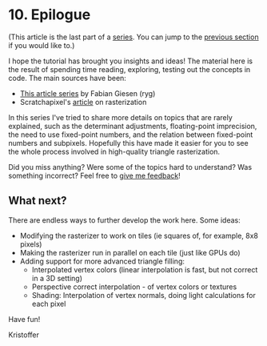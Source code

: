 # 10. Epilogue

(This article is the last part of a [series](./#sections). You can jump to the [previous section](9) if you would like to.)

I hope the tutorial has brought you insights and ideas! The material here is the result of spending time reading, exploring, testing out the concepts in code. The main sources have been:

- [This article series](https://fgiesen.wordpress.com/2013/02/06/the-barycentric-conspirac/) by Fabian Giesen (ryg)
- Scratchapixel's [article](https://www.scratchapixel.com/lessons/3d-basic-rendering/rasterization-practical-implementation) on rasterization

In this series I've tried to share more details on topics that are rarely explained, such as the determinant adjustments, floating-point imprecision, the need to use fixed-point numbers, and the relation between fixed-point numbers and subpixels. Hopefully this have made it easier for you to see the whole process involved in high-quality triangle rasterization.

Did you miss anything? Were some of the topics hard to understand? Was something incorrect? Feel free to [give me feedback](https://github.com/kristoffer-dyrkorn/triangle-rasterizer/issues)!

## What next?

There are endless ways to further develop the work here. Some ideas:

- Modifying the rasterizer to work on tiles (ie squares of, for example, 8x8 pixels)
- Making the rasterizer run in parallel on each tile (just like GPUs do)
- Adding support for more advanced triangle filling:
  - Interpolated vertex colors (linear interpolation is fast, but not correct in a 3D setting)
  - Perspective correct interpolation - of vertex colors or textures
  - Shading: Interpolation of vertex normals, doing light calculations for each pixel

Have fun!

Kristoffer
